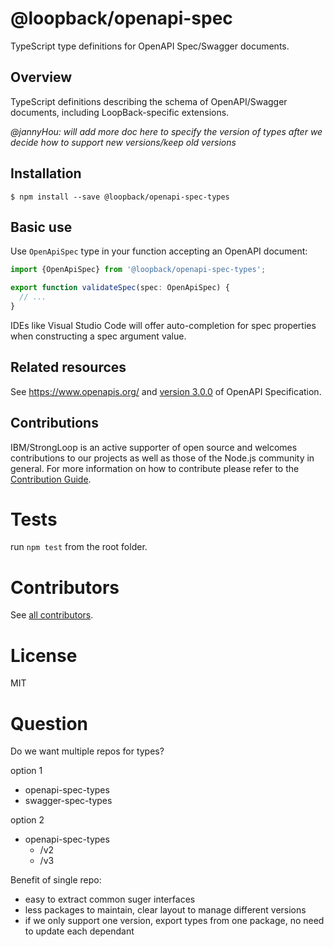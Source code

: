 # @loopback/openapi-spec

TypeScript type definitions for OpenAPI Spec/Swagger documents.

## Overview

TypeScript definitions describing the schema of OpenAPI/Swagger documents,
including LoopBack-specific extensions.

_@jannyHou: will add more doc here to specify the version of types after we decide how to support new versions/keep old versions_

## Installation

```
$ npm install --save @loopback/openapi-spec-types
```

## Basic use

Use `OpenApiSpec` type in your function accepting an OpenAPI document:

```ts
import {OpenApiSpec} from '@loopback/openapi-spec-types';

export function validateSpec(spec: OpenApiSpec) {
  // ...
}
```

IDEs like Visual Studio Code will offer auto-completion for spec properties
when constructing a spec argument value.

## Related resources

See https://www.openapis.org/ and [version 3.0.0](https://github.com/OAI/OpenAPI-Specification/blob/master/versions/3.0.0.md)
of OpenAPI Specification.

## Contributions

IBM/StrongLoop is an active supporter of open source and welcomes contributions to our projects as well as those of the Node.js community in general. For more information on how to contribute please refer to the [Contribution Guide](https://loopback.io/doc/en/contrib/index.html).

# Tests

run `npm test` from the root folder.

# Contributors

See [all contributors](https://github.com/strongloop/loopback-next/graphs/contributors).

# License

MIT

# Question

Do we want multiple repos for types?

option 1
- openapi-spec-types
- swagger-spec-types

option 2
- openapi-spec-types
  - /v2
  - /v3
  

Benefit of single repo:

* easy to extract common suger interfaces
* less packages to maintain, clear layout to manage different versions
* if we only support one version, export types from one package, no need to update each dependant
